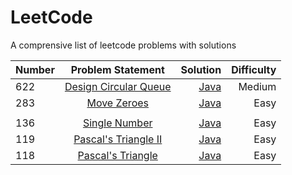 # LeetCode
A comprensive list of leetcode problems with solutions

| Number        | Problem Statement     | Solution  | Difficulty |
| ------------- |:-------------:        | -----:| ------:|
| 622      | [Design Circular Queue](https://leetcode.com/problems/design-circular-queue/) |[Java](https://github.com/shrinathjoshi/LeetCode/blob/master/Data%20Structure/Queue/DesignCircularQueue_622.java) | Medium |
| 283| [Move Zeroes](https://github.com/shrinathjoshi/LeetCode/blob/master/MoveZeroes_283.java)| [Java](https://github.com/shrinathjoshi/LeetCode/blob/master/MoveZeroes_283.java)|Easy|
|||||
| 136      |  [Single Number](https://leetcode.com/problems/single-number/) |[Java](https://github.com/shrinathjoshi/LeetCode/blob/master/SingleNumber_136.java) | Easy|
| 119      |  [Pascal's Triangle II](https://leetcode.com/problems/pascals-triangle-ii/) |[Java](https://github.com/shrinathjoshi/LeetCode/blob/master/PascalTriangle2_119.java) | Easy|
| 118      |  [Pascal's Triangle ](https://leetcode.com/problems/pascals-triangle) |[Java](https://github.com/shrinathjoshi/LeetCode/blob/master/PascalTriangle_118.java) | Easy|

